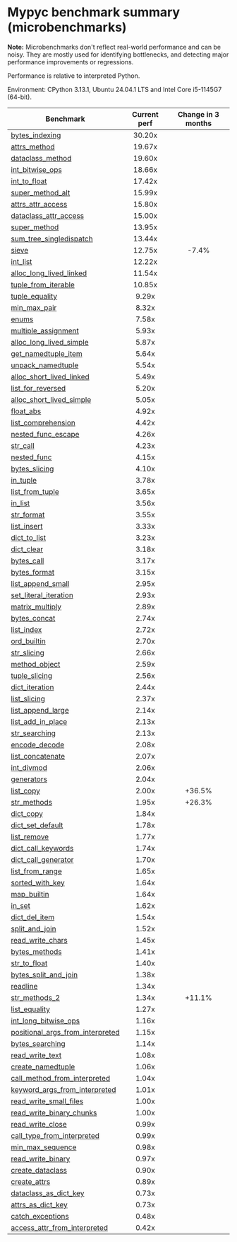 # Mypyc benchmark summary (microbenchmarks)

**Note:** Microbenchmarks don't reflect real-world performance and can be noisy.
           They are mostly used for identifying bottlenecks, and detecting major performance
           improvements or regressions.

Performance is relative to interpreted Python.

Environment: CPython 3.13.1, Ubuntu 24.04.1 LTS and Intel Core i5-1145G7 (64-bit).

| Benchmark | Current perf | Change in 3 months |
| --- | :---: | :---: |
| [bytes_indexing](benchmarks/bytes_indexing.md) | 30.20x |  |
| [attrs_method](benchmarks/attrs_method.md) | 19.67x |  |
| [dataclass_method](benchmarks/dataclass_method.md) | 19.60x |  |
| [int_bitwise_ops](benchmarks/int_bitwise_ops.md) | 18.66x |  |
| [int_to_float](benchmarks/int_to_float.md) | 17.42x |  |
| [super_method_alt](benchmarks/super_method_alt.md) | 15.99x |  |
| [attrs_attr_access](benchmarks/attrs_attr_access.md) | 15.80x |  |
| [dataclass_attr_access](benchmarks/dataclass_attr_access.md) | 15.00x |  |
| [super_method](benchmarks/super_method.md) | 13.95x |  |
| [sum_tree_singledispatch](benchmarks/sum_tree_singledispatch.md) | 13.44x |  |
| [sieve](benchmarks/sieve.md) | 12.75x | -7.4% |
| [int_list](benchmarks/int_list.md) | 12.22x |  |
| [alloc_long_lived_linked](benchmarks/alloc_long_lived_linked.md) | 11.54x |  |
| [tuple_from_iterable](benchmarks/tuple_from_iterable.md) | 10.85x |  |
| [tuple_equality](benchmarks/tuple_equality.md) | 9.29x |  |
| [min_max_pair](benchmarks/min_max_pair.md) | 8.32x |  |
| [enums](benchmarks/enums.md) | 7.58x |  |
| [multiple_assignment](benchmarks/multiple_assignment.md) | 5.93x |  |
| [alloc_long_lived_simple](benchmarks/alloc_long_lived_simple.md) | 5.87x |  |
| [get_namedtuple_item](benchmarks/get_namedtuple_item.md) | 5.64x |  |
| [unpack_namedtuple](benchmarks/unpack_namedtuple.md) | 5.54x |  |
| [alloc_short_lived_linked](benchmarks/alloc_short_lived_linked.md) | 5.49x |  |
| [list_for_reversed](benchmarks/list_for_reversed.md) | 5.20x |  |
| [alloc_short_lived_simple](benchmarks/alloc_short_lived_simple.md) | 5.05x |  |
| [float_abs](benchmarks/float_abs.md) | 4.92x |  |
| [list_comprehension](benchmarks/list_comprehension.md) | 4.42x |  |
| [nested_func_escape](benchmarks/nested_func_escape.md) | 4.26x |  |
| [str_call](benchmarks/str_call.md) | 4.23x |  |
| [nested_func](benchmarks/nested_func.md) | 4.15x |  |
| [bytes_slicing](benchmarks/bytes_slicing.md) | 4.10x |  |
| [in_tuple](benchmarks/in_tuple.md) | 3.78x |  |
| [list_from_tuple](benchmarks/list_from_tuple.md) | 3.65x |  |
| [in_list](benchmarks/in_list.md) | 3.56x |  |
| [str_format](benchmarks/str_format.md) | 3.55x |  |
| [list_insert](benchmarks/list_insert.md) | 3.33x |  |
| [dict_to_list](benchmarks/dict_to_list.md) | 3.23x |  |
| [dict_clear](benchmarks/dict_clear.md) | 3.18x |  |
| [bytes_call](benchmarks/bytes_call.md) | 3.17x |  |
| [bytes_format](benchmarks/bytes_format.md) | 3.15x |  |
| [list_append_small](benchmarks/list_append_small.md) | 2.95x |  |
| [set_literal_iteration](benchmarks/set_literal_iteration.md) | 2.93x |  |
| [matrix_multiply](benchmarks/matrix_multiply.md) | 2.89x |  |
| [bytes_concat](benchmarks/bytes_concat.md) | 2.74x |  |
| [list_index](benchmarks/list_index.md) | 2.72x |  |
| [ord_builtin](benchmarks/ord_builtin.md) | 2.70x |  |
| [str_slicing](benchmarks/str_slicing.md) | 2.66x |  |
| [method_object](benchmarks/method_object.md) | 2.59x |  |
| [tuple_slicing](benchmarks/tuple_slicing.md) | 2.56x |  |
| [dict_iteration](benchmarks/dict_iteration.md) | 2.44x |  |
| [list_slicing](benchmarks/list_slicing.md) | 2.37x |  |
| [list_append_large](benchmarks/list_append_large.md) | 2.14x |  |
| [list_add_in_place](benchmarks/list_add_in_place.md) | 2.13x |  |
| [str_searching](benchmarks/str_searching.md) | 2.13x |  |
| [encode_decode](benchmarks/encode_decode.md) | 2.08x |  |
| [list_concatenate](benchmarks/list_concatenate.md) | 2.07x |  |
| [int_divmod](benchmarks/int_divmod.md) | 2.06x |  |
| [generators](benchmarks/generators.md) | 2.04x |  |
| [list_copy](benchmarks/list_copy.md) | 2.00x | +36.5% |
| [str_methods](benchmarks/str_methods.md) | 1.95x | +26.3% |
| [dict_copy](benchmarks/dict_copy.md) | 1.84x |  |
| [dict_set_default](benchmarks/dict_set_default.md) | 1.78x |  |
| [list_remove](benchmarks/list_remove.md) | 1.77x |  |
| [dict_call_keywords](benchmarks/dict_call_keywords.md) | 1.74x |  |
| [dict_call_generator](benchmarks/dict_call_generator.md) | 1.70x |  |
| [list_from_range](benchmarks/list_from_range.md) | 1.65x |  |
| [sorted_with_key](benchmarks/sorted_with_key.md) | 1.64x |  |
| [map_builtin](benchmarks/map_builtin.md) | 1.64x |  |
| [in_set](benchmarks/in_set.md) | 1.62x |  |
| [dict_del_item](benchmarks/dict_del_item.md) | 1.54x |  |
| [split_and_join](benchmarks/split_and_join.md) | 1.52x |  |
| [read_write_chars](benchmarks/read_write_chars.md) | 1.45x |  |
| [bytes_methods](benchmarks/bytes_methods.md) | 1.41x |  |
| [str_to_float](benchmarks/str_to_float.md) | 1.40x |  |
| [bytes_split_and_join](benchmarks/bytes_split_and_join.md) | 1.38x |  |
| [readline](benchmarks/readline.md) | 1.34x |  |
| [str_methods_2](benchmarks/str_methods_2.md) | 1.34x | +11.1% |
| [list_equality](benchmarks/list_equality.md) | 1.27x |  |
| [int_long_bitwise_ops](benchmarks/int_long_bitwise_ops.md) | 1.16x |  |
| [positional_args_from_interpreted](benchmarks/positional_args_from_interpreted.md) | 1.15x |  |
| [bytes_searching](benchmarks/bytes_searching.md) | 1.14x |  |
| [read_write_text](benchmarks/read_write_text.md) | 1.08x |  |
| [create_namedtuple](benchmarks/create_namedtuple.md) | 1.06x |  |
| [call_method_from_interpreted](benchmarks/call_method_from_interpreted.md) | 1.04x |  |
| [keyword_args_from_interpreted](benchmarks/keyword_args_from_interpreted.md) | 1.01x |  |
| [read_write_small_files](benchmarks/read_write_small_files.md) | 1.00x |  |
| [read_write_binary_chunks](benchmarks/read_write_binary_chunks.md) | 1.00x |  |
| [read_write_close](benchmarks/read_write_close.md) | 0.99x |  |
| [call_type_from_interpreted](benchmarks/call_type_from_interpreted.md) | 0.99x |  |
| [min_max_sequence](benchmarks/min_max_sequence.md) | 0.98x |  |
| [read_write_binary](benchmarks/read_write_binary.md) | 0.97x |  |
| [create_dataclass](benchmarks/create_dataclass.md) | 0.90x |  |
| [create_attrs](benchmarks/create_attrs.md) | 0.89x |  |
| [dataclass_as_dict_key](benchmarks/dataclass_as_dict_key.md) | 0.73x |  |
| [attrs_as_dict_key](benchmarks/attrs_as_dict_key.md) | 0.73x |  |
| [catch_exceptions](benchmarks/catch_exceptions.md) | 0.48x |  |
| [access_attr_from_interpreted](benchmarks/access_attr_from_interpreted.md) | 0.42x |  |
